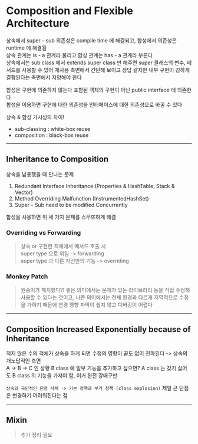 # Composition and Flexible Architecture

상속에서 super - sub 의존성은 compile time 에 해결되고, 합성에서 의존성은 runtime 에 해결됨 <br>
상속 관계는 is - a 관계라 불리고 합성 관계는 has - a 관계라 부른다 <br>
상속에서는 sub class 에서 extends super class 만 해주면 super 클래스의 변수, 메서드를 사용할 수 있어 재사용 측면에서 간단해 보이고 정답 같지만 내부 구현이 강하게 결합된다는 측면에서
지양해야 한다

합성은 구현에 의존하지 않는다 포함된 객체의 구현이 아닌 public interface 에 의존한다 <br>
합성을 이용하면 구현에 대한 의존성을 인터페이스에 대한 의존성으로 바꿀 수 있다

상속 & 합성 가시성의 차이!

- sub-classing : white-box reuse
- composition : black-box reuse

<hr>

## Inheritance to Composition

상속을 남용했을 때 만나는 문제

1. Redundant Interface Inheritance (Properties & HashTable, Stack & Vector)
2. Method Overriding Malfunction (InstrumentedHashSet)
3. Super - Sub need to be modified Concurrently

합성을 사용하면 위 세 가지 문제를 스무뜨하게 해결

### Overriding vs Forwarding

> 상속 or 구현한 객체에서 메서드 호출 시 <br>
> super type 으로 위임 -> forwarding <br>
> super type 과 다른 자신만의 기능 -> overriding

### Monkey Patch

> 원숭이가 패치했다?! 좋은 의미에서는 문제가 있는 라이브러리 등을 직접 수정해 사용할 수 있다는 것이고,
> 나쁜 의미에서는 전체 환경과 다르게 지역적으로 수정을 가하기 때문에 변경 영향 파악이 쉽지 않고 디버깅이 어렵다

<hr>

## Composition Increased Exponentially because of Inheritance

적지 않은 수의 객체가 상속을 하게 되면 수정의 영향이 끝도 없이 전파된다 -> 상속의 개노답적인 측면 <br>
A -> B -> C 인 상황 B class 에 일부 기능을 추가하고 싶으면? A class 는 갖기 싫어도 B class 의 기능을 가져야 함,
이거 완전 강매구만

`상속의 극단적인 단점 사례 -> 기본 정책과 부가 정책 (class explosion)`
제일 큰 단점은 변경하기 어려워진다는 점

<hr>

## Mixin

> 추가 정리 필요
